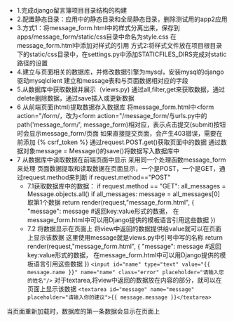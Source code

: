 - 1.完成django留言簿项目目录结构的构建
- 2.配置静态目录：应用中的静态目录和全局静态目录，删除测试用的app2应用
- 3.方式1：将message_form.html中的样式分离出来，保存到apps/message_form/static/css目录中命名为style.css
在message_form.html中添加对样式的引用<link rel="stylesheet" href="/static/css/style.css">
方式2:将样式文件放在项目根目录下的static/css目录中，在settings.py中添加STATICFILES_DIRS完成对static路径的设置
- 4.建立与页面相关的数据库，并修改数据引擎为mysql，安装mysql的django驱动mysqlclient
建立和message表和与页面数据相对应的字段
- 5.从数据库中获取数据并展示（views.py)
通过all,filter,get来获取数据，通过delete删除数据，通过save插入或更新数据
- 6 从前端页面(html)提取数据存入数据库
将message_form.html中<form action="/form/，改为<form action="/message_form/与urls.py中的    
path('message_form/', message_form)相对应，表示点击提交(submit)按钮时会显示message_form/页面
如果直接提交页面，会产生403错误，需要在</form>前添加 {% csrf_token %}
通过request.POST.get()获取页面中的数据
通过数据对象message = Message()的save()将数据写入数据库中
- 7 从数据库中读取数据在前端页面中显示
采用同一个处理函数message_form来处理 页面数据提取和读取数据在页面显示，一个是POST，一个是GET，通过request.method来判断
if request.method=="POST"
    - 7.1获取数据库中的数据：
if request.method == "GET":
    all_messages = Message.objects.all()
    if all_messages:
        message = all_messages[0]   取第1个数据
            return render(request,"message_form.html", {
                "message": message     #返回key:value形式的数据， 在message_form.html中可以用Django提供的模板语言引用这些数据
            })
    - 7.2  将数据显示在页面上
    将view中返回的数据提供给value就可以在页面上显示该数据
    这里使用message就是views.py中引号中写的名称
    return render(request,"message_form.html", {
            "message": message     #返回key:value形式的数据， 在message_form.html中可以用Django提供的模板语言引用这些数据
        })
    `<input id="name" type="text" value="{{ message.name }}" name="name" class="error" placeholder="请输入您的姓名"/>`
    对于textarea,将view中返回的数据放在内容的部分，就可以在页面上显示该数据
    `<textarea id="message" name="message"  placeholder="请输入你的建议">{{ message.message }}</textarea>`
    
 当页面重新加载时，数据库的第一条数据会显示在页面上